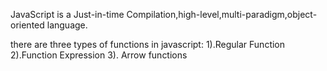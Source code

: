 JavaScript is a Just-in-time Compilation,high-level,multi-paradigm,object-oriented language.

there are three types of functions in javascript:
1).Regular Function
2).Function Expression 
3). Arrow functions

